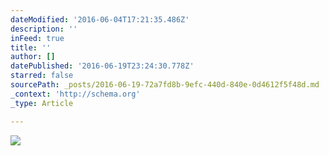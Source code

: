 ```yaml
---
dateModified: '2016-06-04T17:21:35.486Z'
description: ''
inFeed: true
title: ''
author: []
datePublished: '2016-06-19T23:24:30.778Z'
starred: false
sourcePath: _posts/2016-06-19-72a7fd8b-9efc-440d-840e-0d4612f5f48d.md
_context: 'http://schema.org'
_type: Article

---
```

![](https://the-grid-user-content.s3-us-west-2.amazonaws.com/83c7d161-58e1-4916-af10-b85e6a287594.jpg)